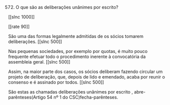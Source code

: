 572.  O que são as deliberações  unânimes  por  escrito?

[[slnc 1000]]

[[rate 90]]

São uma  das formas  legalmente  admitidas  de os sócios tomarem  deliberações.
[[slnc 500]]

Nas  pequenas sociedades,  por  exemplo  por  quotas,  é  muito  pouco  frequente  efetuar  todo  o  procedimento inerente  à  convocatória  da  assembleia  geral.
[[slnc 500]]

Assim,  na  maior  parte  dos  casos,  os  sócios deliberam  fazendo  circular  um  projeto  de deliberação,  que,  depois  de lido  e emendado,  acaba por reunir  o consenso e é assinado por todos.
[[slnc 500]]

São estas as chamadas deliberações  unânimes por  escrito , abre-parênteses(Artigo 54  nº 1 do  CSC)fecha-parênteses.

